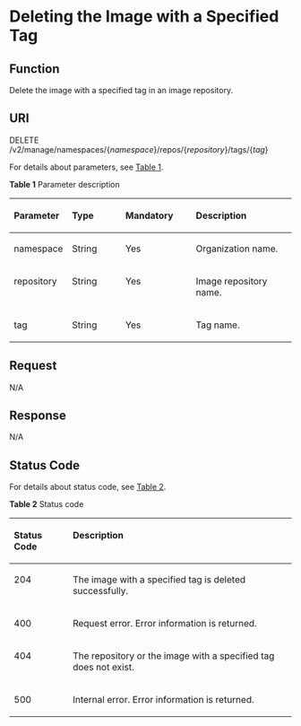 # Deleting the Image with a Specified Tag<a name="EN-US_TOPIC_0198655149"></a>

## Function<a name="section14905762191056"></a>

Delete the image with a specified tag in an image repository.

## URI<a name="section10482810165331"></a>

DELETE /v2/manage/namespaces/\{_namespace_\}/repos/\{_repository_\}/tags/\{_tag_\}

For details about parameters, see  [Table 1](#table05962819187).

**Table  1**  Parameter description

<a name="table05962819187"></a>
<table><thead align="left"><tr id="row18599289181"><th class="cellrowborder" valign="top" width="19.02%" id="mcps1.2.5.1.1"><p id="p145942820183"><a name="p145942820183"></a><a name="p145942820183"></a>Parameter</p>
</th>
<th class="cellrowborder" valign="top" width="19.400000000000002%" id="mcps1.2.5.1.2"><p id="p15022419437"><a name="p15022419437"></a><a name="p15022419437"></a>Type</p>
</th>
<th class="cellrowborder" valign="top" width="25.27%" id="mcps1.2.5.1.3"><p id="p1450315424313"><a name="p1450315424313"></a><a name="p1450315424313"></a>Mandatory</p>
</th>
<th class="cellrowborder" valign="top" width="36.309999999999995%" id="mcps1.2.5.1.4"><p id="p205910283185"><a name="p205910283185"></a><a name="p205910283185"></a>Description</p>
</th>
</tr>
</thead>
<tbody><tr id="row146018284188"><td class="cellrowborder" valign="top" width="19.02%" headers="mcps1.2.5.1.1 "><p id="p0601928131816"><a name="p0601928131816"></a><a name="p0601928131816"></a>namespace</p>
</td>
<td class="cellrowborder" valign="top" width="19.400000000000002%" headers="mcps1.2.5.1.2 "><p id="p660333115711"><a name="p660333115711"></a><a name="p660333115711"></a>String</p>
</td>
<td class="cellrowborder" valign="top" width="25.27%" headers="mcps1.2.5.1.3 "><p id="p10507114164313"><a name="p10507114164313"></a><a name="p10507114164313"></a>Yes</p>
</td>
<td class="cellrowborder" valign="top" width="36.309999999999995%" headers="mcps1.2.5.1.4 "><p id="p11460935127"><a name="p11460935127"></a><a name="p11460935127"></a>Organization name.</p>
</td>
</tr>
<tr id="row1160152816186"><td class="cellrowborder" valign="top" width="19.02%" headers="mcps1.2.5.1.1 "><p id="p206018288188"><a name="p206018288188"></a><a name="p206018288188"></a>repository</p>
</td>
<td class="cellrowborder" valign="top" width="19.400000000000002%" headers="mcps1.2.5.1.2 "><p id="p3603203112717"><a name="p3603203112717"></a><a name="p3603203112717"></a>String</p>
</td>
<td class="cellrowborder" valign="top" width="25.27%" headers="mcps1.2.5.1.3 "><p id="p18920840134520"><a name="p18920840134520"></a><a name="p18920840134520"></a>Yes</p>
</td>
<td class="cellrowborder" valign="top" width="36.309999999999995%" headers="mcps1.2.5.1.4 "><p id="p11611528111811"><a name="p11611528111811"></a><a name="p11611528111811"></a>Image repository name.</p>
</td>
</tr>
<tr id="row7611288187"><td class="cellrowborder" valign="top" width="19.02%" headers="mcps1.2.5.1.1 "><p id="p761728131819"><a name="p761728131819"></a><a name="p761728131819"></a>tag</p>
</td>
<td class="cellrowborder" valign="top" width="19.400000000000002%" headers="mcps1.2.5.1.2 "><p id="p142711318125017"><a name="p142711318125017"></a><a name="p142711318125017"></a>String</p>
</td>
<td class="cellrowborder" valign="top" width="25.27%" headers="mcps1.2.5.1.3 "><p id="p923624264510"><a name="p923624264510"></a><a name="p923624264510"></a>Yes</p>
</td>
<td class="cellrowborder" valign="top" width="36.309999999999995%" headers="mcps1.2.5.1.4 "><p id="p261202814184"><a name="p261202814184"></a><a name="p261202814184"></a>Tag name.</p>
</td>
</tr>
</tbody>
</table>

## Request<a name="section3270966102931"></a>

N/A

## Response<a name="section46271297104114"></a>

N/A

## Status Code<a name="section5365169104253"></a>

For details about status code, see  [Table 2](#table334923162011).

**Table  2**  Status code

<a name="table334923162011"></a>
<table><thead align="left"><tr id="row834914392012"><th class="cellrowborder" valign="top" width="20.87%" id="mcps1.2.3.1.1"><p id="p1434911342014"><a name="p1434911342014"></a><a name="p1434911342014"></a>Status Code</p>
</th>
<th class="cellrowborder" valign="top" width="79.13%" id="mcps1.2.3.1.2"><p id="p4349430208"><a name="p4349430208"></a><a name="p4349430208"></a>Description</p>
</th>
</tr>
</thead>
<tbody><tr id="row5349837207"><td class="cellrowborder" valign="top" width="20.87%" headers="mcps1.2.3.1.1 "><p id="p834920312011"><a name="p834920312011"></a><a name="p834920312011"></a>204</p>
</td>
<td class="cellrowborder" valign="top" width="79.13%" headers="mcps1.2.3.1.2 "><p id="p4349113182014"><a name="p4349113182014"></a><a name="p4349113182014"></a>The image with a specified tag is deleted successfully.</p>
</td>
</tr>
<tr id="row53501322011"><td class="cellrowborder" valign="top" width="20.87%" headers="mcps1.2.3.1.1 "><p id="p23509352013"><a name="p23509352013"></a><a name="p23509352013"></a>400</p>
</td>
<td class="cellrowborder" valign="top" width="79.13%" headers="mcps1.2.3.1.2 "><p id="p83505352020"><a name="p83505352020"></a><a name="p83505352020"></a>Request error. Error information is returned.</p>
</td>
</tr>
<tr id="row187384312201"><td class="cellrowborder" valign="top" width="20.87%" headers="mcps1.2.3.1.1 "><p id="p11739731182020"><a name="p11739731182020"></a><a name="p11739731182020"></a>404</p>
</td>
<td class="cellrowborder" valign="top" width="79.13%" headers="mcps1.2.3.1.2 "><p id="p137391931122010"><a name="p137391931122010"></a><a name="p137391931122010"></a>The repository or the image with a specified tag does not exist.</p>
</td>
</tr>
<tr id="row0350123192020"><td class="cellrowborder" valign="top" width="20.87%" headers="mcps1.2.3.1.1 "><p id="p335019311201"><a name="p335019311201"></a><a name="p335019311201"></a>500</p>
</td>
<td class="cellrowborder" valign="top" width="79.13%" headers="mcps1.2.3.1.2 "><p id="p43509342017"><a name="p43509342017"></a><a name="p43509342017"></a>Internal error. Error information is returned.</p>
</td>
</tr>
</tbody>
</table>

